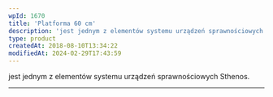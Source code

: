 ```yaml
---
wpId: 1670
title: 'Platforma 60 cm'
description: 'jest jednym z elementów systemu urządzeń sprawnościowych Sthenos.'
type: product
createdAt: 2018-08-10T13:34:22
modifiedAt: 2024-02-29T17:43:59
---
```



jest jednym z elementów systemu urządzeń sprawnościowych Sthenos.

* * *